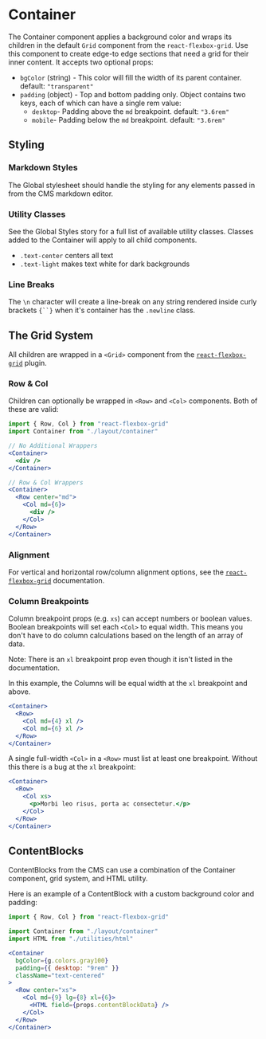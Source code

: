 # Container

The Container component applies a background color and wraps its children in the
default `Grid` component from the `react-flexbox-grid`. Use this component to
create edge-to edge sections that need a grid for their inner content. It
accepts two optional props:

- `bgColor` (string) - This color will fill the width of its parent container.
  default: `"transparent"`
- `padding` (object) - Top and bottom padding only. Object contains two keys,
  each of which can have a single rem value:
  - `desktop`- Padding above the `md` breakpoint. default: `"3.6rem"`
  - `mobile`- Padding below the `md` breakpoint. default: `"3.6rem"`

## Styling

### Markdown Styles

The Global stylesheet should handle the styling for any elements passed in from
the CMS markdown editor.

### Utility Classes

See the Global Styles story for a full list of available utility classes.
Classes added to the Container will apply to all child components.

- `.text-center` centers all text
- `.text-light` makes text white for dark backgrounds

### Line Breaks

The `\n` character will create a line-break on any string rendered inside curly
brackets ` {``} ` when it's container has the `.newline` class.

## The Grid System

All children are wrapped in a `<Grid>` component from the
[`react-flexbox-grid`](http://roylee0704.github.io/react-flexbox-grid/) plugin.

### Row & Col

Children can optionally be wrapped in `<Row>` and `<Col>` components. Both
of these are valid:

```jsx
import { Row, Col } from "react-flexbox-grid"
import Container from "./layout/container"

// No Additional Wrappers
<Container>
  <div />
</Container>

// Row & Col Wrappers
<Container>
  <Row center="md">
    <Col md={6}>
      <div />
    </Col>
  </Row>
</Container>
```

### Alignment

For vertical and horizontal row/column alignment options, see the
[`react-flexbox-grid`](http://roylee0704.github.io/react-flexbox-grid/)
documentation.

### Column Breakpoints

Column breakpoint props (e.g. `xs`) can accept numbers or boolean values.
Boolean breakpoints will set each `<Col>` to equal width. This means you don't
have to do column calculations based on the length of an array of data.

Note: There is an `xl` breakpoint prop even though it isn't listed in the
documentation.

In this example, the Columns will be equal width at the `xl` breakpoint and
above.

```jsx
<Container>
  <Row>
    <Col md={4} xl />
    <Col md={6} xl />
  </Row>
</Container>
```

A single full-width `<Col>` in a `<Row>` must list at least one breakpoint.
Without this there is a bug at the `xl` breakpoint:

```jsx
<Container>
  <Row>
    <Col xs>
      <p>Morbi leo risus, porta ac consectetur.</p>
    </Col>
  </Row>
</Container>
```

## ContentBlocks

ContentBlocks from the CMS can use a combination of the Container component,
grid system, and HTML utility.

Here is an example of a ContentBlock with a custom background color and padding:

```jsx
import { Row, Col } from "react-flexbox-grid"

import Container from "./layout/container"
import HTML from "./utilities/html"

<Container
  bgColor={g.colors.gray100}
  padding={{ desktop: "9rem" }}
  className="text-centered"
>
  <Row center="xs">
    <Col md={9} lg={8} xl={6}>
      <HTML field={props.contentBlockData} />
    </Col>
  </Row>
</Container>
```
